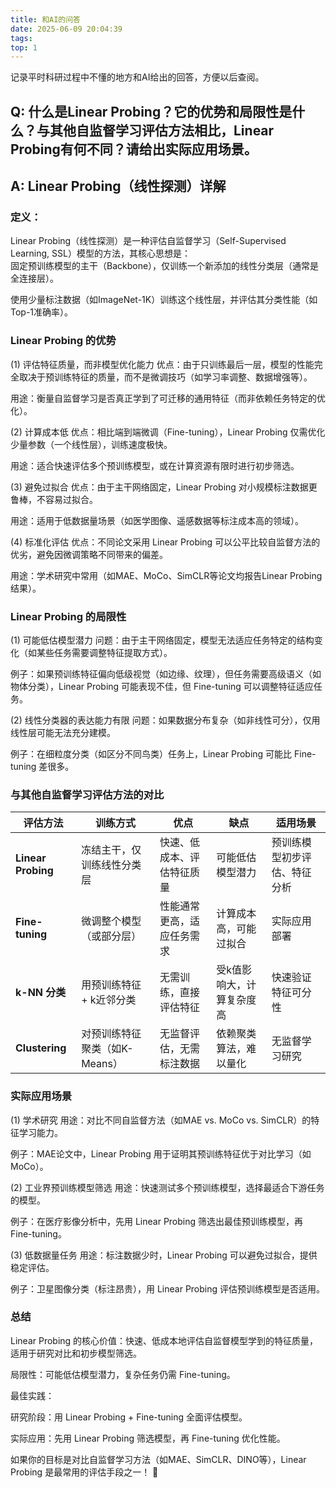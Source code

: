 ```yaml
---
title: 和AI的问答
date: 2025-06-09 20:04:39
tags:
top: 1
---
```

记录平时科研过程中不懂的地方和AI给出的回答，方便以后查阅。
<!--more-->
## Q: 什么是Linear Probing？它的优势和局限性是什么？与其他自监督学习评估方法相比，Linear Probing有何不同？请给出实际应用场景。
## A: Linear Probing（线性探测）详解

### 定义：  
Linear Probing（线性探测）是一种评估自监督学习（Self-Supervised Learning, SSL）模型的方法，其核心思想是：  
固定预训练模型的主干（Backbone），仅训练一个新添加的线性分类层（通常是全连接层）。  

使用少量标注数据（如ImageNet-1K）训练这个线性层，并评估其分类性能（如Top-1准确率）。  

### Linear Probing 的优势

(1) 评估特征质量，而非模型优化能力
优点：由于只训练最后一层，模型的性能完全取决于预训练特征的质量，而不是微调技巧（如学习率调整、数据增强等）。  

用途：衡量自监督学习是否真正学到了可迁移的通用特征（而非依赖任务特定的优化）。  

(2) 计算成本低
优点：相比端到端微调（Fine-tuning），Linear Probing 仅需优化少量参数（一个线性层），训练速度极快。  

用途：适合快速评估多个预训练模型，或在计算资源有限时进行初步筛选。  

(3) 避免过拟合
优点：由于主干网络固定，Linear Probing 对小规模标注数据更鲁棒，不容易过拟合。  

用途：适用于低数据量场景（如医学图像、遥感数据等标注成本高的领域）。  

(4) 标准化评估
优点：不同论文采用 Linear Probing 可以公平比较自监督方法的优劣，避免因微调策略不同带来的偏差。  

用途：学术研究中常用（如MAE、MoCo、SimCLR等论文均报告Linear Probing结果）。  

### Linear Probing 的局限性

(1) 可能低估模型潜力
问题：由于主干网络固定，模型无法适应任务特定的结构变化（如某些任务需要调整特征提取方式）。  

例子：如果预训练特征偏向低级视觉（如边缘、纹理），但任务需要高级语义（如物体分类），Linear Probing 可能表现不佳，但 Fine-tuning 可以调整特征适应任务。  

(2) 线性分类器的表达能力有限
问题：如果数据分布复杂（如非线性可分），仅用线性层可能无法充分建模。  

例子：在细粒度分类（如区分不同鸟类）任务上，Linear Probing 可能比 Fine-tuning 差很多。  

### 与其他自监督学习评估方法的对比
| 评估方法           | 训练方式                      | 优点                       | 缺点                      | 适用场景                     |
| ------------------ | ----------------------------- | -------------------------- | ------------------------- | ---------------------------- |
| **Linear Probing** | 冻结主干，仅训练线性分类层    | 快速、低成本、评估特征质量 | 可能低估模型潜力          | 预训练模型初步评估、特征分析 |
| **Fine-tuning**    | 微调整个模型（或部分层）      | 性能通常更高，适应任务需求 | 计算成本高，可能过拟合    | 实际应用部署                 |
| **k-NN 分类**      | 用预训练特征 + k近邻分类      | 无需训练，直接评估特征     | 受k值影响大，计算复杂度高 | 快速验证特征可分性           |
| **Clustering**     | 对预训练特征聚类（如K-Means） | 无监督评估，无需标注数据   | 依赖聚类算法，难以量化    | 无监督学习研究               |

### 实际应用场景

(1) 学术研究
用途：对比不同自监督方法（如MAE vs. MoCo vs. SimCLR）的特征学习能力。  

例子：MAE论文中，Linear Probing 用于证明其预训练特征优于对比学习（如MoCo）。  

(2) 工业界预训练模型筛选
用途：快速测试多个预训练模型，选择最适合下游任务的模型。  

例子：在医疗影像分析中，先用 Linear Probing 筛选出最佳预训练模型，再 Fine-tuning。  

(3) 低数据量任务
用途：标注数据少时，Linear Probing 可以避免过拟合，提供稳定评估。  

例子：卫星图像分类（标注昂贵），用 Linear Probing 评估预训练模型是否适用。  

### 总结

Linear Probing 的核心价值：快速、低成本地评估自监督模型学到的特征质量，适用于研究对比和初步模型筛选。  

局限性：可能低估模型潜力，复杂任务仍需 Fine-tuning。  

最佳实践：  

研究阶段：用 Linear Probing + Fine-tuning 全面评估模型。  

实际应用：先用 Linear Probing 筛选模型，再 Fine-tuning 优化性能。  

如果你的目标是对比自监督学习方法（如MAE、SimCLR、DINO等），Linear Probing 是最常用的评估手段之一！ 🚀